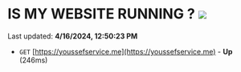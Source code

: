 # IS MY WEBSITE RUNNING ? [![](https://img.shields.io/static/v1?label=Sponsor&message=%E2%9D%A4&logo=GitHub&color=%23fe8e86)](https://github.com/sponsors/<username>)

Last updated: **4/16/2024, 12:50:23 PM**

- `GET` [https://youssefservice.me](https://youssefservice.me) - **Up** (246ms)
